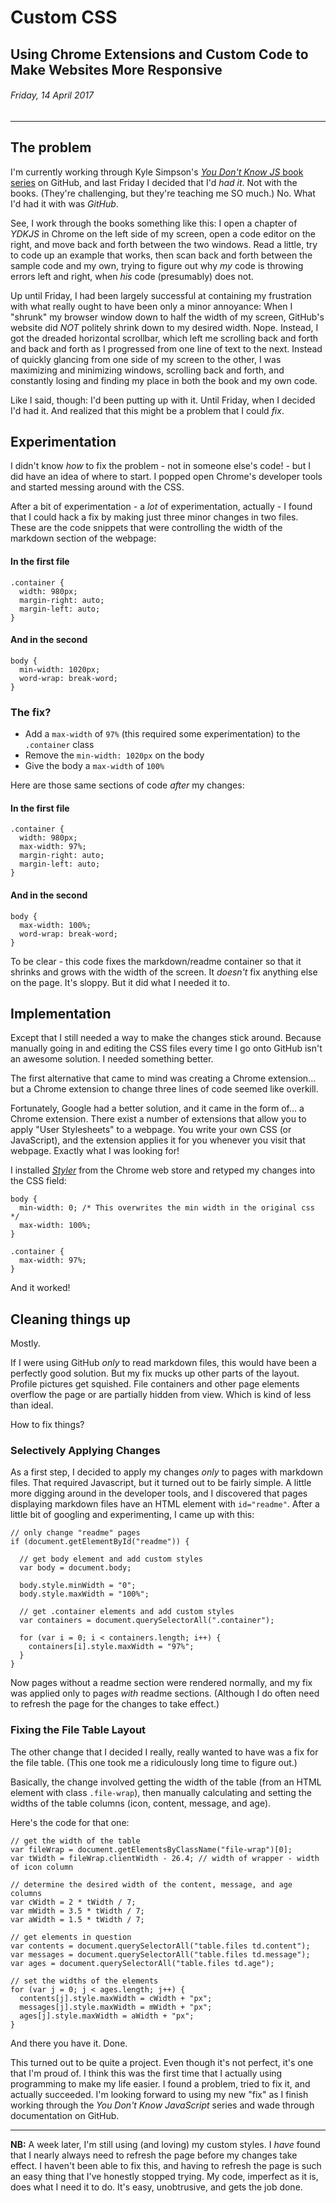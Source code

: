 # Custom CSS
## Using Chrome Extensions and Custom Code to Make Websites More Responsive

###### Friday, 14 April 2017
----

## The problem

I'm currently working through Kyle Simpson's [*You Don't Know JS* book series](https://github.com/getify/You-Dont-Know-JS) on GitHub, and last Friday I decided that I'd *had it*. Not with the books. (They're challenging, but they're teaching me SO much.) No. What I'd had it with was *GitHub*.

See, I work through the books something like this: I open a chapter of *YDKJS* in Chrome on the left side of my screen, open a code editor on the right, and move back and forth between the two windows. Read a little, try to code up an example that works, then scan back and forth between the sample code and my own, trying to figure out why *my* code is throwing errors left and right, when *his* code (presumably) does not.

Up until Friday, I had been largely successful at containing my frustration with what really ought to have been only a minor annoyance: When I "shrunk" my browser window down to half the width of my screen, GitHub's website did *NOT* politely shrink down to my desired width. Nope. Instead, I got the dreaded horizontal scrollbar, which left me scrolling back and forth and back and forth as I progressed from one line of text to the next. Instead of quickly glancing from one side of my screen to the other, I was maximizing and minimizing windows, scrolling back and forth, and constantly losing and finding my place in both the book and my own code.

Like I said, though: I'd been putting up with it. Until Friday, when I decided I'd had it. And realized that this might be a problem that I could *fix*.

## Experimentation

I didn't know *how* to fix the problem - not in someone else's code! - but I did have an idea of where to start. I popped open Chrome's developer tools and started messing around with the CSS.

After a bit of experimentation - a *lot* of experimentation, actually - I found that I could hack a fix by making just three minor changes in two files. These are the code snippets that were controlling the width of the markdown section of the webpage:

#### In the first file


````
.container {
  width: 980px;
  margin-right: auto;
  margin-left: auto;
}
````

#### And in the second

````
body {
  min-width: 1020px;
  word-wrap: break-word;
}
````

### The fix?

* Add a `max-width` of `97%` (this required some experimentation) to the `.container` class
* Remove the `min-width: 1020px` on the body
* Give the body a `max-width` of `100%`

Here are those same sections of code *after* my changes:

#### In the first file

````
.container {
  width: 980px;
  max-width: 97%;
  margin-right: auto;
  margin-left: auto;
}
````

#### And in the second

````
body {
  max-width: 100%;
  word-wrap: break-word;
}
````

To be clear - this code fixes the markdown/readme container so that it shrinks and grows with the width of the screen. It *doesn't* fix anything else on the page. It's sloppy. But it did what I needed it to.

## Implementation

Except that I still needed a way to make the changes stick around. Because manually going in and editing the CSS files every time I go onto GitHub isn't an awesome solution. I needed something better.

The first alternative that came to mind was creating a Chrome extension... but a Chrome extension to change three lines of code seemed like overkill.

Fortunately, Google had a better solution, and it came in the form of... a Chrome extension. There exist a number of extensions that allow you to apply "User Stylesheets" to a webpage. You write your own CSS (or JavaScript), and the extension applies it for you whenever you visit that webpage. Exactly what I was looking for!

I installed [*Styler*](https://chrome.google.com/webstore/detail/styler/bogdgcfoocbajfkjjolkmcdcnnellpkb?hl=en) from the Chrome web store and retyped my changes into the CSS field:

````
body {
  min-width: 0; /* This overwrites the min width in the original css */
  max-width: 100%;
}

.container {
  max-width: 97%;
}
````

And it worked!

## Cleaning things up

Mostly.

If I were using GitHub *only* to read markdown files, this would have been a perfectly good solution. But my fix mucks up other parts of the layout. Profile pictures get squished. File containers and other page elements overflow the page or are partially hidden from view. Which is kind of less than ideal.

How to fix things?

### Selectively Applying Changes

As a first step, I decided to apply my changes *only* to pages with markdown files. That required Javascript, but it turned out to be fairly simple. A little more digging around in the developer tools, and I discovered that pages displaying markdown files have an HTML element with `id="readme"`. After a little bit of googling and experimenting, I came up with this:

````
// only change "readme" pages
if (document.getElementById("readme")) {

  // get body element and add custom styles
  var body = document.body;

  body.style.minWidth = "0";
  body.style.maxWidth = "100%";

  // get .container elements and add custom styles
  var containers = document.querySelectorAll(".container");

  for (var i = 0; i < containers.length; i++) {
    containers[i].style.maxWidth = "97%";
  }
}
````
Now pages without a readme section were rendered normally, and my fix was applied only to pages *with* readme sections. (Although I do often need to refresh the page for the changes to take effect.)

### Fixing the File Table Layout

The other change that I decided I really, really wanted to have was a fix for the file table. (This one took me a ridiculously long time to figure out.)

Basically, the change involved getting the width of the table (from an HTML element with class `.file-wrap`), then manually calculating and setting the widths of the table columns (icon, content, message, and age).

Here's the code for that one:

````
// get the width of the table
var fileWrap = document.getElementsByClassName("file-wrap")[0];
var tWidth = fileWrap.clientWidth - 26.4; // width of wrapper - width of icon column

// determine the desired width of the content, message, and age columns
var cWidth = 2 * tWidth / 7;
var mWidth = 3.5 * tWidth / 7;
var aWidth = 1.5 * tWidth / 7;

// get elements in question
var contents = document.querySelectorAll("table.files td.content");
var messages = document.querySelectorAll("table.files td.message");
var ages = document.querySelectorAll("table.files td.age");

// set the widths of the elements
for (var j = 0; j < ages.length; j++) {
  contents[j].style.maxWidth = cWidth + "px";
  messages[j].style.maxWidth = mWidth + "px";
  ages[j].style.maxWidth = aWidth + "px";
}
````
And there you have it. Done.

This turned out to be quite a project. Even though it's not perfect, it's one that I'm proud of. I think this was the first time that I actually using programming to make my life easier. I found a problem, tried to fix it, and actually succeeded. I'm looking forward to using my new "fix" as I finish working through the *You Don't Know JavaScript* series and wade through documentation on GitHub.

---
**NB:** A week later, I'm still using (and loving) my custom styles. I *have* found that I nearly always need to refresh the page before my changes take effect. I haven't been able to fix this, and having to refresh the page is such an easy thing that I've honestly stopped trying. My code, imperfect as it is, does what I need it to do. It's easy, unobtrusive, and gets the job done.
